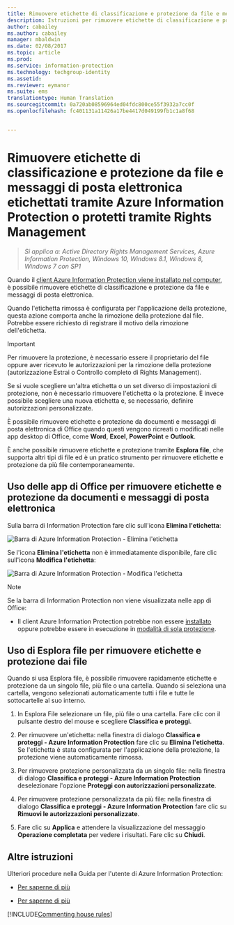 ```yaml
---
title: Rimuovere etichette di classificazione e protezione da file e messaggi di posta elettronica | Azure Information Protection
description: Istruzioni per rimuovere etichette di classificazione e protezione da file etichettati tramite Azure Information Protection o protetti tramite Rights Management.
author: cabailey
ms.author: cabailey
manager: mbaldwin
ms.date: 02/08/2017
ms.topic: article
ms.prod: 
ms.service: information-protection
ms.technology: techgroup-identity
ms.assetid: 
ms.reviewer: eymanor
ms.suite: ems
translationtype: Human Translation
ms.sourcegitcommit: 0a720ab08596964ed04fdc800ce55f3932a7cc0f
ms.openlocfilehash: fc401131a11426a17be4417d049199fb1c1a8f68


---
```


# <a name="remove-labels-and-protection-from-files-and-emails-that-have-been-labeled-by-azure-information-protection-or-protected-by-rights-management"></a>Rimuovere etichette di classificazione e protezione da file e messaggi di posta elettronica etichettati tramite Azure Information Protection o protetti tramite Rights Management

>*Si applica a: Active Directory Rights Management Services, Azure Information Protection, Windows 10, Windows 8.1, Windows 8, Windows 7 con SP1*

Quando il [client Azure Information Protection viene installato nel computer](install-client-app.md), è possibile rimuovere etichette di classificazione e protezione da file e messaggi di posta elettronica.

Quando l'etichetta rimossa è configurata per l'applicazione della protezione, questa azione comporta anche la rimozione della protezione dal file. Potrebbe essere richiesto di registrare il motivo della rimozione dell'etichetta.

> [!IMPORTANT]
> Per rimuovere la protezione, è necessario essere il proprietario del file oppure aver ricevuto le autorizzazioni per la rimozione della protezione (autorizzazione Estrai o Controllo completo di Rights Management).

Se si vuole scegliere un'altra etichetta o un set diverso di impostazioni di protezione, non è necessario rimuovere l'etichetta o la protezione. È invece possibile scegliere una nuova etichetta e, se necessario, definire autorizzazioni personalizzate. 

È possibile rimuovere etichette e protezione da documenti e messaggi di posta elettronica di Office quando questi vengono ricreati o modificati nelle app desktop di Office, come **Word**, **Excel**, **PowerPoint** e **Outlook**. 

È anche possibile rimuovere etichette e protezione tramite **Esplora file**, che supporta altri tipi di file ed è un pratico strumento per rimuovere etichette e protezione da più file contemporaneamente.

## <a name="using-office-apps-to-remove-labels-and-protection-from-documents-and-emails"></a>Uso delle app di Office per rimuovere etichette e protezione da documenti e messaggi di posta elettronica

Sulla barra di Information Protection fare clic sull'icona **Elimina l'etichetta**:

![Barra di Azure Information Protection - Elimina l'etichetta](../media/delete-label.png)

Se l'icona **Elimina l'etichetta** non è immediatamente disponibile, fare clic sull'icona **Modifica l'etichetta**:

![Barra di Azure Information Protection - Modifica l'etichetta](../media/edit-label.png)

> [!NOTE]
> Se la barra di Information Protection non viene visualizzata nelle app di Office:
> 
> - Il client Azure Information Protection potrebbe non essere [installato](install-client-app.md) oppure potrebbe essere in esecuzione in [modalità di sola protezione](client-protection-only-mode.md).

## <a name="using-file-explorer-to-remove-labels-and-protection-from-files"></a>Uso di Esplora file per rimuovere etichette e protezione dai file

Quando si usa Esplora file, è possibile rimuovere rapidamente etichette e protezione da un singolo file, più file o una cartella. Quando si seleziona una cartella, vengono selezionati automaticamente tutti i file e tutte le sottocartelle al suo interno. 

1.  In Esplora File selezionare un file, più file o una cartella. Fare clic con il pulsante destro del mouse e scegliere **Classifica e proteggi**.

2. Per rimuovere un'etichetta: nella finestra di dialogo **Classifica e proteggi - Azure Information Protection** fare clic su **Elimina l'etichetta**. Se l'etichetta è stata configurata per l'applicazione della protezione, la protezione viene automaticamente rimossa.

3. Per rimuovere protezione personalizzata da un singolo file: nella finestra di dialogo **Classifica e proteggi - Azure Information Protection** deselezionare l'opzione **Proteggi con autorizzazioni personalizzate**.
    
4. Per rimuovere protezione personalizzata da più file: nella finestra di dialogo **Classifica e proteggi - Azure Information Protection** fare clic su **Rimuovi le autorizzazioni personalizzate**.

5. Fare clic su **Applica** e attendere la visualizzazione del messaggio **Operazione completata** per vedere i risultati. Fare clic su **Chiudi**.


## <a name="other-instructions"></a>Altre istruzioni
Ulteriori procedure nella Guida per l'utente di Azure Information Protection:

- [Per saperne di più](client-user-guide.md#what-do-you-want-to-do)

-   [Per saperne di più](client-user-guide.md#what-do-you-want-to-do)

[!INCLUDE[Commenting house rules](../includes/houserules.md)]


<!--HONumber=Feb17_HO2-->


